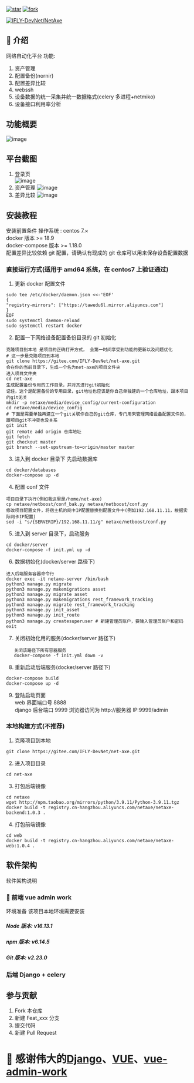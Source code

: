 <a href='https://gitee.com/IFLY-DevNet/net-axe/stargazers'><img src='https://gitee.com/IFLY-DevNet/net-axe/badge/star.svg?theme=dark' alt='star'></img></a>
<a href='https://gitee.com/IFLY-DevNet/net-axe/members'><img src='https://gitee.com/IFLY-DevNet/net-axe/badge/fork.svg?theme=white' alt='fork'></img></a>

[![IFLY-DevNet/NetAxe](https://gitee.com/IFLY-DevNet/net-axe/widgets/widget_card.svg?colors=2877c7,e0e0e0,bddcff,e3e9ed,666666,9b9b9b)](https://gitee.com/IFLY-DevNet/net-axe)

## 🌟 介绍

网络自动化平台
功能:

1. 资产管理
2. 配置备份(nornir)
3. 配置差异比较
4. webssh
5. 设备数据的统一采集并统一数据格式(celery 多进程+netmiko)
6. 设备接口利用率分析

## 功能概要

![image](resource/架构图.jpg)

## 平台截图

1. 登录页  
   ![image](resource/login.jpg)
2. 资产管理
   ![image](resource/asset.jpg)
3. 差异比较
   ![image](resource/git-diff.jpg)

## 安装教程

安装前置条件
操作系统 : centos 7.×  
docker 版本 >= 18.9  
docker-compose 版本 >= 1.18.0  
配置差异比较依赖 git 配置，请确认有现成的 git 仓库可以用来保存设备配置数据

### 直接运行方式(适用于 amd64 系统，在 centos7 上验证通过)

1. 更新 docker 配置文件

```shell
sudo tee /etc/docker/daemon.json <<-'EOF'
{
"registry-mirrors": ["https://tawedu6l.mirror.aliyuncs.com"]
}
EOF
sudo systemctl daemon-reload
sudo systemctl restart docker
```

2. 配置一下网络设备配置备份目录的 git 初始化

```shell
克隆项目到本地 是项目的正确打开方式， 会第一时间享受到功能的更新以及问题优化
# 这一步是克隆项目到本地
git clone https://gitee.com/IFLY-DevNet/net-axe.git
会在你的当前目录下，生成一个名为net-axe的项目文件夹
进入项目文件夹
cd net-axe
生成配置备份专用的工作目录，并对其进行git初始化
记住，这个是配置备份的专用目录，git地址也应该是你自己单独建的一个仓库地址，跟本项目的git无关
mkdir -p netaxe/media/device_config/current-configuration
cd netaxe/media/device_config
# 下面是需要单独再建立一个git关联你自己的git仓库，专门用来管理网络设备配置文件的，跟项目git不冲突也没关系
git init
git remote add origin 仓库地址
git fetch
git checkout master
git branch --set-upstream-to=origin/master master
```

3. 进入到 docker 目录下 先启动数据库

```shell
cd docker/databases
docker-compose up -d
```

4. 配置 conf 文件

```shell
项目目录下执行(例如我这里是/home/net-axe)
cp netaxe/netboost/conf_bak.py netaxe/netboost/conf.py
修改项目配置文件，将宿主机的网卡IP配置替换到配置文件中(例如192.168.11.11，根据实际网卡IP配置)
sed -i "s/{SERVERIP}/192.168.11.11/g" netaxe/netboost/conf.py
```

5. 进入到 server 目录下，启动服务

```shell
cd docker/server
docker-compose -f init.yml up -d
```

6. 数据初始化(docker/server 路径下)

```shell
进入后端服务容器命令行
docker exec -it netaxe-server /bin/bash
python3 manage.py migrate
python3 manage.py makemigrations asset
python3 manage.py migrate asset
python3 manage.py makemigrations rest_framework_tracking
python3 manage.py migrate rest_framework_tracking
python3 manage.py init_asset
python3 manage.py init_route
python3 manage.py createsuperuser # 新建管理员账户，要输入管理员账户和密码
exit
```

7. 关闭初始化用的服务(docker/server 路径下)

```shell
   关闭该路径下所有容器服务
   docker-compose -f init.yml down -v
```

8. 重新启动后端服务(docker/server 路径下)

```shell
docker-compose build
docker-compose up -d
```

9. 登陆启动页面  
   web 界面端口号 8888  
   django 后台端口 9999 浏览器访问为 http://服务器 IP:9999/admin

### 本地构建方式(不推荐)

1. 克隆项目到本地

```shell
git clone https://gitee.com/IFLY-DevNet/net-axe.git
```

2. 进入项目目录

```shell
cd net-axe
```

3. 打包后端镜像

```shell
cd netaxe
wget http://npm.taobao.org/mirrors/python/3.9.11/Python-3.9.11.tgz
docker build -t registry.cn-hangzhou.aliyuncs.com/netaxe/netaxe-backend:1.0.3 .
```

4. 打包前端镜像

```shell
cd web
docker build -t registry.cn-hangzhou.aliyuncs.com/netaxe/netaxe-web:1.0.4 .
```

## 软件架构

软件架构说明

### 🚀 前端 vue admin work

环境准备
该项目本地环境需要安装

##### Node 版本: v16.13.1

##### npm 版本: v6.14.5

##### Git 版本: v2.23.0

### 后端 Django + celery

## 参与贡献

1. Fork 本仓库
2. 新建 Feat_xxx 分支
3. 提交代码
4. 新建 Pull Request

# 💖 感谢伟大的[Django](https://github.com/django/django)、[VUE](https://github.com/vuejs/vue)、[vue-admin-work](https://github.com/qingqingxuan/vue-admin-work)
